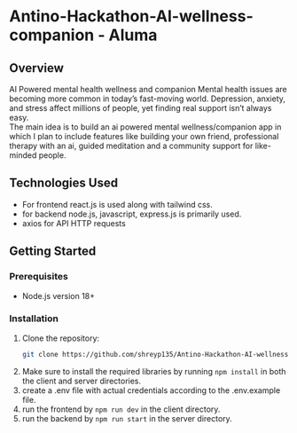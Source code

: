 # Antino-Hackathon-AI-wellness-companion - Aluma

## Overview

AI Powered mental health wellness and companion
Mental health issues are becoming more common in today’s fast-moving world.
Depression, anxiety, and stress affect millions of people, yet finding real support isn’t
always easy. <br>
The main idea is to build an ai
powered mental wellness/companion app in which I plan to include features like
building your own friend, professional therapy with an ai, guided meditation and a
community support for like-minded people.

## Technologies Used

- For frontend react.js is used along with tailwind css.
- for backend node.js, javascript, express.js is primarily used.
- axios for API HTTP requests


## Getting Started

### Prerequisites

- Node.js version 18+

### Installation

1. Clone the repository:
   ```bash
   git clone https://github.com/shreyp135/Antino-Hackathon-AI-wellness-companion.git
   ```
2. Make sure to install the required libraries by running ```npm install``` in both the client and server directories.
3. create a .env file with actual credentials according to the .env.example file.
4. run the frontend by ```npm run dev``` in the client directory.
5. run the backend by ```npm run start``` in the server directory.

